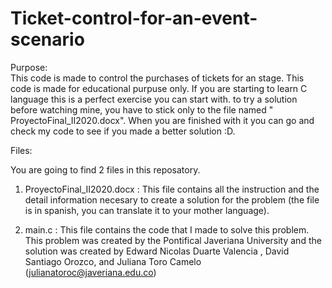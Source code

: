 # Ticket-control-for-an-event-scenario

Purpose:  
  This code is made to control the purchases of tickets for an stage. This code is made for educational purpuse only.
  If you are starting to learn C language this is a perfect exercise you can start with. to try a solution before watching mine, you have to stick only to the file named " ProyectoFinal_II2020.docx". When you are finished with it you can go and check my code to see if you made a better solution :D.

Files:

  You are going to find 2 files in this reposatory.
  
   1) ProyectoFinal_II2020.docx : This file contains all the instruction and the detail information necesary to create a solution for the problem (the file is in spanish, you can translate it to your mother language).
    
   2) main.c : This file contains the code that I made to solve this problem.
                         This problem was created by the Pontifical Javeriana University and the solution was created by Edward Nicolas Duarte Valencia , David Santiago Orozco, and Juliana Toro Camelo                              (julianatoroc@javeriana.edu.co)


